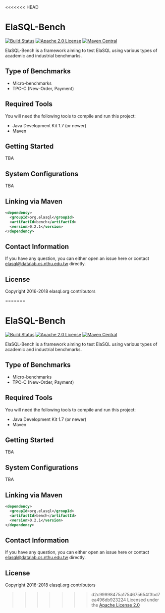 <<<<<<< HEAD
# ElaSQL-Bench

[![Build Status](https://travis-ci.org/elasql/elasqlbench.svg?branch=master)](https://travis-ci.org/elasql/bench)
[![Apache 2.0 License](https://img.shields.io/badge/license-apache%202.0-orange.svg)](https://www.apache.org/licenses/LICENSE-2.0)
[![Maven Central](https://img.shields.io/maven-central/v/org.elasql/elasqlbench.svg)](https://maven-badges.herokuapp.com/maven-central/org.elasql/bench)

ElaSQL-Bench is a framework aiming to test ElaSQL using various types of academic and industrial benchmarks.

## Type of Benchmarks

- Micro-benchmarks
- TPC-C (New-Order, Payment)

## Required Tools

You will need the following tools to compile and run this project:

- Java Development Kit 1.7 (or newer)
- Maven

## Getting Started

TBA

## System Configurations

TBA

## Linking via Maven

```xml
<dependency>
  <groupId>org.elasql</groupId>
  <artifactId>bench</artifactId>
  <version>0.2.1</version>
</dependency>
```

## Contact Information

If you have any question, you can either open an issue here or contact [elasql@datalab.cs.nthu.edu.tw](elasql@datalab.cs.nthu.edu.tw) directly.

## License

Copyright 2016-2018 elasql.org contributors

=======
# ElaSQL-Bench

[![Build Status](https://travis-ci.org/elasql/elasqlbench.svg?branch=master)](https://travis-ci.org/elasql/bench)
[![Apache 2.0 License](https://img.shields.io/badge/license-apache%202.0-orange.svg)](https://www.apache.org/licenses/LICENSE-2.0)
[![Maven Central](https://img.shields.io/maven-central/v/org.elasql/elasqlbench.svg)](https://maven-badges.herokuapp.com/maven-central/org.elasql/bench)

ElaSQL-Bench is a framework aiming to test ElaSQL using various types of academic and industrial benchmarks.

## Type of Benchmarks

- Micro-benchmarks
- TPC-C (New-Order, Payment)

## Required Tools

You will need the following tools to compile and run this project:

- Java Development Kit 1.7 (or newer)
- Maven

## Getting Started

TBA

## System Configurations

TBA

## Linking via Maven

```xml
<dependency>
  <groupId>org.elasql</groupId>
  <artifactId>bench</artifactId>
  <version>0.2.1</version>
</dependency>
```

## Contact Information

If you have any question, you can either open an issue here or contact [elasql@datalab.cs.nthu.edu.tw](elasql@datalab.cs.nthu.edu.tw) directly.

## License

Copyright 2016-2018 elasql.org contributors

>>>>>>> d2c99998475a1754675654f3bd7ea496db923224
Licensed under the [Apache License 2.0](LICENSE)